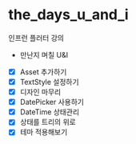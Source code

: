 # the_days_u_and_i

인프런 플러터 강의
 - 만난지 며칠 U&I

 - [x] Asset 추가하기
 - [x] TextStyle 설정하기
 - [x] 디자인 마무리
 - [x] DatePicker 사용하기
 - [x] DateTime 상태관리
 - [x] 상태를 트리의 위로
 - [x] 테마 적용해보기